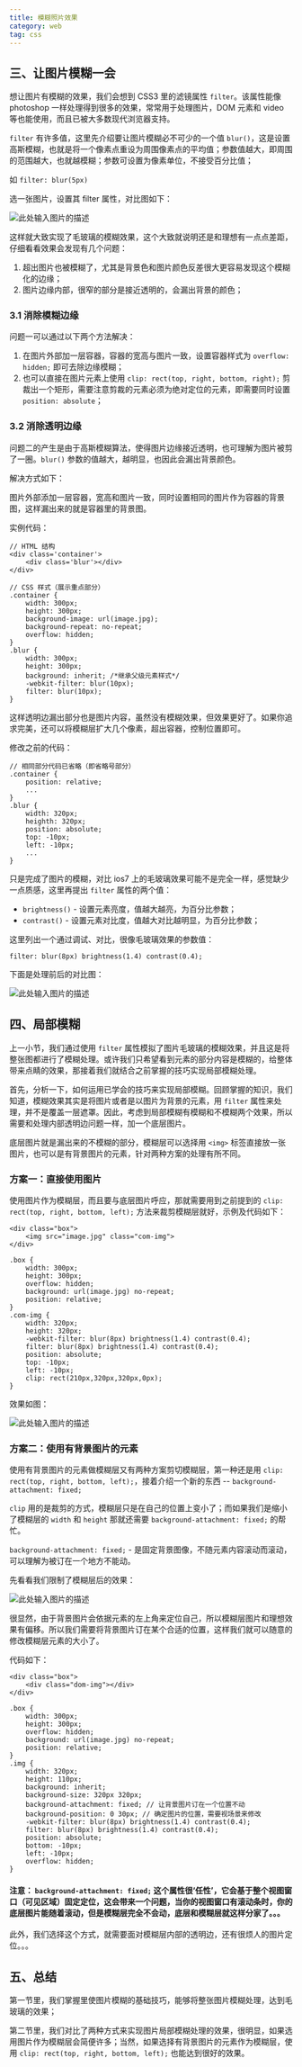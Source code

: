 ```yaml
---
title: 模糊照片效果
category: web
tag: css
---
```


## 三、让图片模糊一会

想让图片有模糊的效果，我们会想到 CSS3 里的滤镜属性 `filter`。该属性能像 photoshop 一样处理得到很多的效果，常常用于处理图片，DOM 元素和 video 等也能使用，而且已被大多数现代浏览器支持。

`filter` 有许多值，这里先介绍要让图片模糊必不可少的一个值 `blur()`，这是设置高斯模糊，也就是将一个像素点重设为周围像素点的平均值；参数值越大，即周围的范围越大，也就越模糊；参数可设置为像素单位，不接受百分比值；

如 `filter: blur(5px)`

选一张图片，设置其 filter 属性，对比图如下：

![此处输入图片的描述](https://dn-anything-about-doc.qbox.me/document-uid9061labid1683timestamp1454058437301.png/wm)

这样就大致实现了毛玻璃的模糊效果，这个大致就说明还是和理想有一点点差距，仔细看看效果会发现有几个问题：

1. 超出图片也被模糊了，尤其是背景色和图片颜色反差很大更容易发现这个模糊化的边缘；
2. 图片边缘内部，很窄的部分是接近透明的，会漏出背景的颜色；

### 3.1 消除模糊边缘

问题一可以通过以下两个方法解决：

1. 在图片外部加一层容器，容器的宽高与图片一致，设置容器样式为 `overflow: hidden;` 即可去除边缘模糊；
2. 也可以直接在图片元素上使用 `clip: rect(top, right, bottom, right);` 剪裁出一个矩形，需要注意剪裁的元素必须为绝对定位的元素，即需要同时设置 `position: absolute`；

### 3.2 消除透明边缘

问题二的产生是由于高斯模糊算法，使得图片边缘接近透明，也可理解为图片被剪了一圈。`blur()` 参数的值越大，越明显，也因此会漏出背景颜色。

解决方式如下：

图片外部添加一层容器，宽高和图片一致，同时设置相同的图片作为容器的背景图，这样漏出来的就是容器里的背景图。

实例代码：

```
// HTML 结构
<div class='container'>
    <div class='blur'></div>
</div>

// CSS 样式（展示重点部分）
.container {
    width: 300px;
    height: 300px;
    background-image: url(image.jpg);
    background-repeat: no-repeat;
    overflow: hidden;
}
.blur {
    width: 300px;
    height: 300px;
    background: inherit; /*继承父级元素样式*/
    -webkit-filter: blur(10px);
    filter: blur(10px);
}
```

这样透明边漏出部分也是图片内容，虽然没有模糊效果，但效果更好了。如果你追求完美，还可以将模糊层扩大几个像素，超出容器，控制位置即可。

修改之前的代码：

```
// 相同部分代码已省略（即省略号部分）
.container {
    position: relative;
    ... 
}
.blur {
    width: 320px;
    heighth: 320px;
    position: absolute;
    top: -10px;
    left: -10px;
    ...
}
```

只是完成了图片的模糊，对比 ios7 上的毛玻璃效果可能不是完全一样，感觉缺少一点质感，这里再提出 `filter` 属性的两个值：

- `brightness()` - 设置元素亮度，值越大越亮，为百分比参数；
- `contrast()` - 设置元素对比度，值越大对比越明显，为百分比参数；

这里列出一个通过调试、对比，很像毛玻璃效果的参数值：

`filter: blur(8px) brightness(1.4) contrast(0.4);`

下面是处理前后的对比图：

![此处输入图片的描述](https://dn-anything-about-doc.qbox.me/document-uid9061labid1683timestamp1454061085469.png/wm)

## 四、局部模糊

上一小节，我们通过使用 `filter` 属性模拟了图片毛玻璃的模糊效果，并且这是将整张图都进行了模糊处理。或许我们只希望看到元素的部分内容是模糊的，给整体带来点睛的效果，那接着我们就结合之前掌握的技巧实现局部模糊处理。

首先，分析一下，如何运用已学会的技巧来实现局部模糊。回顾掌握的知识，我们知道，模糊效果其实是将图片或者是以图片为背景的元素，用 `filter` 属性来处理，并不是覆盖一层遮罩。因此，考虑到局部模糊有模糊和不模糊两个效果，所以需要和处理内部透明边问题一样，加一个底层图片。

底层图片就是漏出来的不模糊的部分，模糊层可以选择用 `<img>` 标签直接放一张图片，也可以是有背景图片的元素，针对两种方案的处理有所不同。

### 方案一：直接使用图片

使用图片作为模糊层，而且要与底层图片呼应，那就需要用到之前提到的 `clip: rect(top, right, bottom, left);` 方法来裁剪模糊层就好，示例及代码如下：

```
<div class="box">
    <img src="image.jpg" class="com-img">
</div>
```

```
.box {
    width: 300px;
    height: 300px;
    overflow: hidden;
    background: url(image.jpg) no-repeat;
    position: relative;
}
.com-img {
    width: 320px;
    height: 320px;
    -webkit-filter: blur(8px) brightness(1.4) contrast(0.4);
    filter: blur(8px) brightness(1.4) contrast(0.4);
    position: absolute;
    top: -10px;
    left: -10px;
    clip: rect(210px,320px,320px,0px);
}
```

效果如图：

![此处输入图片的描述](https://dn-anything-about-doc.qbox.me/document-uid9061labid1683timestamp1454062146732.png/wm)

### 方案二：使用有背景图片的元素

使用有背景图片的元素做模糊层又有两种方案剪切模糊层，第一种还是用 `clip: rect(top, right, bottom, left);`，接着介绍一个新的东西 -- `background-attachment: fixed;`

`clip` 用的是裁剪的方式，模糊层只是在自己的位置上变小了；而如果我们是缩小了模糊层的 `width` 和 `height` 那就还需要 `background-attachment: fixed;` 的帮忙。

`background-attachment: fixed;` - 是固定背景图像，不随元素内容滚动而滚动，可以理解为被订在一个地方不能动。

先看看我们限制了模糊层后的效果：

![此处输入图片的描述](https://dn-anything-about-doc.qbox.me/document-uid9061labid1683timestamp1454062326750.png/wm)

很显然，由于背景图片会依据元素的左上角来定位自己，所以模糊层图片和理想效果有偏移。所以我们需要将背景图片订在某个合适的位置，这样我们就可以随意的修改模糊层元素的大小了。

代码如下：

```
<div class="box">
    <div class="dom-img"></div>
</div>
```

```
.box {
    width: 300px;
    height: 300px;
    overflow: hidden;
    background: url(image.jpg) no-repeat;
    position: relative;
}
.img {
    width: 320px;
    height: 110px;
    background: inherit;
    background-size: 320px 320px;
    background-attachment: fixed; // 让背景图片订在一个位置不动
    background-position: 0 30px; // 确定图片的位置，需要视场景来修改
    -webkit-filter: blur(8px) brightness(1.4) contrast(0.4);
    filter: blur(8px) brightness(1.4) contrast(0.4);
    position: absolute;
    bottom: -10px;
    left: -10px;
    overflow: hidden;
}
```

#### 注意： `background-attachment: fixed;` 这个属性很‘任性’，它会基于整个视图窗口（可见区域）固定定位，这会带来一个问题，当你的视图窗口有滚动条时，你的底层图片能随着滚动，但是模糊层完全不会动，底层和模糊层就这样分家了。。。

此外，我们选择这个方式，就需要面对模糊层内部的透明边，还有很烦人的图片定位。。。

## 五、总结

第一节里，我们掌握里使图片模糊的基础技巧，能够将整张图片模糊处理，达到毛玻璃的效果；

第二节里，我们对比了两种方式来实现图片局部模糊处理的效果，很明显，如果选用图片作为模糊层会简便许多；当然，如果选择有背景图片的元素作为模糊层，使用 `clip: rect(top, right, bottom, left);` 也能达到很好的效果。